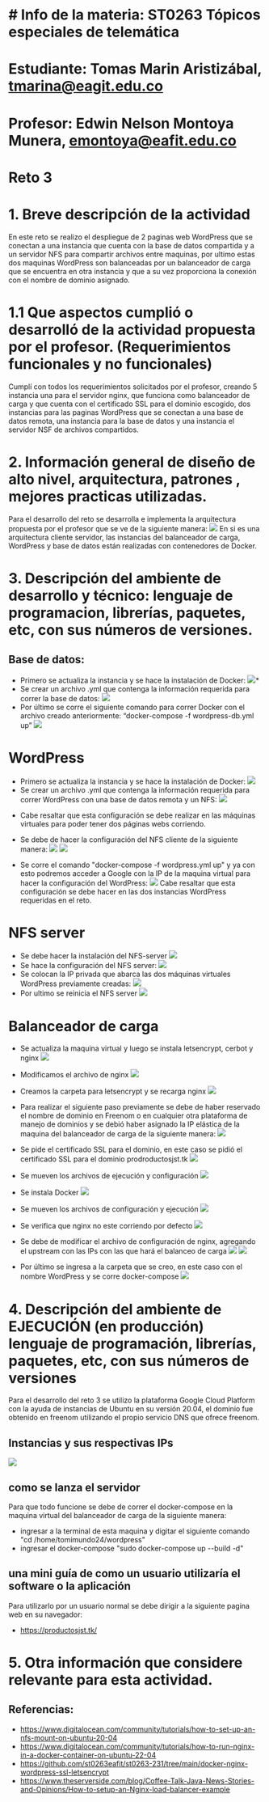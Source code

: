 
# # Info de la materia: ST0263 Tópicos especiales de telemática

# Estudiante: Tomas Marin Aristizábal, tmarina@eagit.edu.co

# Profesor: Edwin Nelson Montoya Munera, emontoya@eafit.edu.co

# Reto 3 

# 1. Breve descripción de la actividad

En este reto se realizo el despliegue de 2 paginas web WordPress que se conectan a una instancia que cuenta con la base de datos compartida y a un servidor NFS para compartir archivos entre maquinas, por ultimo estas dos maquinas WordPress son balanceadas por un balanceador de carga que se encuentra en otra instancia y que a su vez proporciona la conexión con el nombre de dominio asignado.

# 1.1 Que aspectos cumplió o desarrolló de la actividad propuesta por el profesor. (Requerimientos funcionales y no funcionales)

Cumplí con todos los requerimientos solicitados por el profesor, creando 5 instancia una para el servidor nginx, que funciona como balanceador de carga y que cuenta con el certificado SSL para el dominio escogido, dos instancias para las paginas WordPress que se conectan a una base de datos remota, una instancia para la base de datos y una instancia el servidor NSF de archivos compartidos.

# 2. Información general de diseño de alto nivel, arquitectura, patrones , mejores practicas utilizadas.

Para el desarrollo del reto se desarrolla e implementa la arquitectura propuesta por el profesor que se ve de la siguiente manera:
**![](https://lh6.googleusercontent.com/3PiHctEkvBymHhlPa3xoGybk357PhwN7NxiOOtu92CF9k58gtpN3MB21QaNstHB6BUkrm8q1Sx4tXNU5fb8AnlwK5ZSrHXLYw6tj9SnycJaeHpd7LNqWqQeu3--_rejCa88ymrfw2Qqi7Mr0OQeYe9A)**
En si es una arquitectura cliente servidor, las instancias del balanceador de carga, WordPress y base de datos están realizadas con contenedores de Docker.

# 3. Descripción del ambiente de desarrollo y técnico: lenguaje de programacion, librerías, paquetes, etc, con sus números de versiones.

## Base de datos:

* Primero se actualiza la instancia y se hace la instalación de Docker:
*![](https://lh3.googleusercontent.com/x8Ij5124qEH3dJDTx5eNjFT1sFXn9YJZEL73k-bcAAjMJ_gctVcX1XAmhyDEUUMiS2K30QbY-xro0qmKIc2WuO8OdfObecxdwuGxEuNQhBSV-Y9v_Vcfw3O7cuxWRuNvdsEHoXZYP9SuET25ctBXLps)**
* Se crear un archivo .yml que contenga la información requerida para correr la base de datos:
**![](https://lh4.googleusercontent.com/ABsheZYlhCYTtBBK82F9Uc-CMpcU_eRU0Jdqrgb_HP6Gjsi0PAgHKRRU-ThCoSyXu3o1-PGExpZtYlgor3Aw-3fgxPtlTaDam1DFsvbd6tbcmftG3scPC8nXchK1kS7_QDbeKRc4BxGAaLrvaKyEqUc)**
* Por último se corre el siguiente comando para correr Docker con el archivo creado anteriormente:
 “docker-compose -f wordpress-db.yml up”
    ![](https://lh3.googleusercontent.com/FKo6yhRm-rgzRUynZ2-BC0c-gYkVnDyCXdMz-P06FVkHoMypnVMPoOf3Cm7pYYtTf767OomMIyI7fQutW90oTaxMUy_MpSeuW452zHzCUKIO9b8ll_vqgRK4mArtjeJkjpyjVN16aM3D_uGChz5P5O8)

# WordPress
* Primero se actualiza la instancia y se hace la instalación de Docker:
**![](https://lh3.googleusercontent.com/x8Ij5124qEH3dJDTx5eNjFT1sFXn9YJZEL73k-bcAAjMJ_gctVcX1XAmhyDEUUMiS2K30QbY-xro0qmKIc2WuO8OdfObecxdwuGxEuNQhBSV-Y9v_Vcfw3O7cuxWRuNvdsEHoXZYP9SuET25ctBXLps)**
* Se crear un archivo .yml que contenga la información requerida para correr WordPress con una base de datos remota y un NFS:
**![](https://lh4.googleusercontent.com/SsolIBOe3BWf6A7MB4AgxNnjVjuNhs4x1e97hJID_PIfRgf9j_F4p8juyg2hF9zj6Eoqj-OkVU9u1BxShHmxe1ko-F-Ja5NTaD8UO5PKnwktQ-8k5B52YHfKisiEEuTmgHBU2yG-w5Ff7R_pUenoOdI)**
-   Cabe resaltar que esta configuración se debe realizar en las máquinas virtuales para poder tener dos páginas webs corriendo.
    
-   Se debe de hacer la configuración del NFS cliente de la siguiente manera:
**![](https://lh3.googleusercontent.com/kIha8lq8ifuAGO8dU3__vKIBaD_1MOpCny0SMaYsnVQ-W4gihj7ABDjKP3WfAg0rWxQMZW7fggq8MKmqV02W7jw_Ree5nyDYEw6lDGa8QPZcAM41NgqveRV3j8xKg5-ou8C7V9noFXkRyETHjAWIpOI)**
**![](https://lh3.googleusercontent.com/jPn_Ao4BTBBNcuZXK-97gGO5ODDT1k0WDjpHsoSSZjpt4m85U0LVEdy-epTDXEkyvpUeyTGrgcvWQ4B2KQw3oiB9MGSahGdGRv4yBUurpkULeCbM8RQ09FhsbLxXP6uHNO6YkObJvpNI3-68LYt7wAI)**
* Se corre el comando "docker-compose -f wordpress.yml up" y ya con esto podremos acceder  a Google con la IP de la maquina virtual para hacer la configuración del WordPress:
**![](https://lh3.googleusercontent.com/KLBaMIVBsO6joa8hm-ZSPG_smH627uFjxkmEE5WiubdjqjG2OJSWdDlSEy9oF34he-0g3XGSFzmIn8jZeKeTD9vC4i2TCuKgbjY-DefP5DDYWB8lhnWeaWWxQCeXXBghVcy93sweSPgcwPvEe8t0U5c)**
Cabe resaltar que esta configuración se debe hacer en las dos instancias WordPress requeridas en el reto.

# NFS server
* Se debe hacer la instalación del NFS-server
**![](https://lh6.googleusercontent.com/2duIu3O4xM9fYTgjsxeEsfjY68GGZ-7CGq7Q0D_Nno7rTc0lJddvtzaYGQTcPi-8pT4tHNPocieHA2zWY2X7LVirioBgAGKRY-hVIpX0MCCWbv67grpeE4o0GJC_80Q8aWnHcNUYHNPxhzZnkCea_lY)**
* Se hace la configuración del NFS server:
**![](https://lh4.googleusercontent.com/ZWbLsL6ddCg2Z40tQtUHDY87_ZT-CxMNkdqvW2qjitfga6wZhJDiMbRYIbpuavoEKcTibIgh9-mb088kjD5mz-t1iLBATBgi7_4-EE_l1hfgyB67sIbsJbXAAl1o7M5NLPS0YooNDvRMj-o1PXLQXHc)**
* Se colocan la IP privada que abarca las dos máquinas virtuales WordPress previamente creadas:
**![](https://lh3.googleusercontent.com/qeSg8Pvwto8cePqQQBlckVTduyZqa7onj7ffZI0LsIGjHnD6cl1mp1yndsOCWkH9kWQDO8xC-Axp9-2ri36qf-hSCyRSQTNpmp93fpNYbuHKrOdVjg91Fvh4EoMrcnz9Ul-fp7w2fwVkA05bnJHE_5A)**
* Por ultimo se reinicia el NFS server
**![](https://lh4.googleusercontent.com/Ye28A-spzT0oXfRd8O9yjOKkMbKKN2Au0wlQnFkrq2a_v4JYhtijYBqeY0Hu2XVUfK-xLV4243xddpanGNvBspKuywb7N5iSnfTD1n3CRq4lHnxxxjpuSswj6htIHL7UP8J-KLU_CNVlFKhs1b7v4q8)**

# Balanceador de carga
* Se actualiza la maquina virtual y luego se instala letsencrypt, cerbot y nginx
**![](https://lh5.googleusercontent.com/7GfggiQdP3TM7nOmJU12222ujoXtE-dPv2Ft-p5_6cmRSq9o7zHpQQ0dwJtyK0AuxaPyLSo-al-LX1ZlQd42HkFJN0AfsVODZYENhx6-jAvS9C4a80c2DzEbfAlcsK_1Dndzr-s5YJQFDV6GpLtkpuM)**
* Modificamos el archivo de nginx
**![](https://lh4.googleusercontent.com/OD8O2xT1xK6LHa8yc4LOkdLAGVGG2eIWjTAYiRbcC61-oLhKavgwZ-7BjJdzgCeYWdQjNqDej7xM_sBk2me51D0h9W9FdQaUnwM3B7Q6uwiRfrqI52I4XKdSE59pJ6K2ILfHzDYWv84X2lLI6d2WZFE)**
* Creamos la carpeta para letsencrypt y se recarga nginx
**![](https://lh5.googleusercontent.com/LN_EI_3LynLI69EyPrJnm0upo72bPnn7uvSKaIY7q5gMjDGNF_7-fRFA9q4c_tHgeTrkR4ox0LYXgEel1D3bEkV7qgE0OnjqWtNOWFnk_3c6A8witviKY__0cC9WWIsb6GcCYvXuf5ueLi_JMVyoMcQ)**
* Para realizar el siguiente paso previamente se debe de haber reservado el nombre de dominio en Freenom o en cualquier otra plataforma de manejo de dominios y se debió haber asignado la IP elástica de la maquina del balanceador de carga de la siguiente manera:
**![](https://lh5.googleusercontent.com/jvOJA8Hr8sd4XCr2CVAOL3lEOYiyMqn-ejUp4GLoldM71LNPZ_laHTQOcDPhD-Mtf4F68ukAoJrGIxVm3KBtEhyYy87WztFySzfjB4I3nME0re8CPSN4OO3Vr5D10BaXKrqUREqSV5l9-RFG9uIk__Q)**
 
* Se pide el certificado SSL para el dominio, en este caso se pidió el certificado SSL para el dominio prodroductosjst.tk
**![](https://lh3.googleusercontent.com/5QPmYWE8rn6z1-emTKj47bHEGTJaF-G2BWxhvMsDf-cLXvrfuXHQV11gA0tTrXLpZcVPmPtVAWkdjtOs_yrCi6k9Xj4ZVI08pVEBW-v6d8p9fj6yqUAPSMViAB7zD1s2Q9NoiN-Fs0AmQPDxl2V4Ngk)**
* Se mueven los archivos de ejecución y configuración
**![](https://lh6.googleusercontent.com/OxINx_fWtUiKhP02oBnv6mFwqbUoouHwevijd3cSNRwvfyb5KB-yJYxWRaCrfGFfRpNY6N_cBwuSznKjwQGkMbtbLX9FZLfcNYloPDRa90fk8DiuHksCC9fUcfw7aZGmfmBWqs6Mq1CgtSzs9KX4c4I)**
* Se instala Docker
**![](https://lh5.googleusercontent.com/8GIlMu_VFuHN4g4qZBRsMYkeaXqp6kbms9zLMttMxBxIN1dDa7WYDigkl_ZOAQ_ELgu_sHZEgMkRKj88ySQGv2u6ugOjeuesckS5TVfUIVDWi9Eetez773wFsPp-Hq5Hl2AjKuBRWDb8f0VtbmCf5iE)**
* Se mueven los archivos de configuración y ejecución
**![](https://lh4.googleusercontent.com/viJFEOOMtPUaAGh4qaGUVBz-cwaaNHTezRPg0uuDOLLBJCT69dB2X-PHFrPuFeHvyWF9-TcZyQdzExVp5kqp7DSVyXk9_qbcB0-Okbk9ivLsp-UZpiAeUqFhPcrjNyljUusopz5mn3MAB24yaN-v8is)**
* Se verifica que nginx no este corriendo por defecto
**![](https://lh3.googleusercontent.com/Q0NOihlOfZ0cepJT2MJDJ4IX2MxQjIxA2CjsnBbDNXgX9PW1IBKNwtGsuq_T3nlhYN3y4gJpnFla8cR1KgBoyJaNcO7N2DpewZTCK8FYLyunyHfKCH3RKGyhFSJk-we-IxIrEUTWyJ8e9EGGqDAJ40A)**
* Se debe de modificar el archivo de configuración de nginx, agregando el upstream con las IPs con las que hará el balanceo de carga
**![](https://lh6.googleusercontent.com/ghMNbnVo-QURFnecRSEuS1b6UgQWwYkdYdBgs8HtQ18vIG1up4wgmnSYqJJcp1dNY3spTGQ5Stk_QP7xDUjq6XAHgJK7pDmXFJc_bOl7Ty1eZ3ZcO82Cy7I2F0UxXVRCaDqgjIniqcNi5hlt-a0eWkI)**
**![](https://lh3.googleusercontent.com/hyhEmgA10zcbT_6Dh6PH-GnTfmDYK_Gxl7hloQa26YEQTvifYD7xfd7jkqg4Yk9UMKdxieNqDiLRicwBq11fJTM5044hRL8bmFe_Eq2XBZmaDWJW5QqmN74muYQlbED_Us_k6sV1rFZ0a6QdYAQhjNE)**
* Por último se ingresa a la carpeta que se creo, en este caso con el nombre WordPress y se corre docker-compose
**![](https://lh6.googleusercontent.com/GN_sz7snv8iFwkXpZYnqF_Z7BTKL5NGI88yquqpH9YaFEpbJmDXer5MsTKsuB-NmFQHhXNgXoDPuqM1GUKgLD1eNkp9yfQleQfkpxXcuI9fVuZYfgI5fDzC7fcfqmqje99Ftptg7__O_NoEpFT3Km8g)**
# 4. Descripción del ambiente de EJECUCIÓN (en producción) lenguaje de programación, librerías, paquetes, etc, con sus números de versiones

Para el desarrollo del reto 3 se utilizo la plataforma Google Cloud Platform con la ayuda de instancias de Ubuntu en su versión 20.04, el dominio fue obtenido en freenom utilizando el propio servicio DNS que ofrece freenom.

## Instancias y sus respectivas IPs
**![](https://lh6.googleusercontent.com/0od9Ay7i48dgoGB24VeMRDbmHE5tAe-r90eUgqlJxUrtQ-of8KbZJDep7jYgpIQsvbhsU35U1ioScHGCNrASC_EssBaLPTAChCsdZYPvgI_nTEJwiwU8gtzTAEbc12kRFhIEDoPiuqMdY680s2Xtbuo)**

## como se lanza el servidor
Para que todo funcione se debe de correr el docker-compose en la maquina virtual del balanceador de carga de la siguiente manera:
* ingresar a la terminal de esta maquina y digitar el siguiente comando "cd /home/tomimundo24/wordpress"
* ingresar el docker-compose "sudo docker-compose up --build -d"


## una mini guía de como un usuario utilizaría el software o la aplicación
Para utilizarlo por un usuario normal se debe dirigir a la siguiente pagina web en su navegador: 
* https://productosjst.tk/

# 5. Otra información que considere relevante para esta actividad.
## Referencias:
* https://www.digitalocean.com/community/tutorials/how-to-set-up-an-nfs-mount-on-ubuntu-20-04
* https://www.digitalocean.com/community/tutorials/how-to-run-nginx-in-a-docker-container-on-ubuntu-22-04
* https://github.com/st0263eafit/st0263-231/tree/main/docker-nginx-wordpress-ssl-letsencrypt
* https://www.theserverside.com/blog/Coffee-Talk-Java-News-Stories-and-Opinions/How-to-setup-an-Nginx-load-balancer-example
